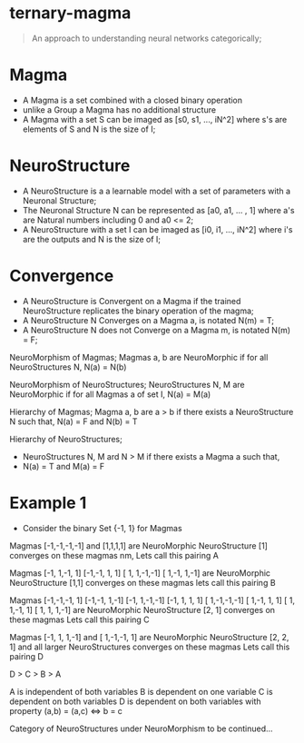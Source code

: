# ternary-magma
> An approach to understanding neural networks categorically;

# Magma
- A Magma is a set combined with a closed binary operation
- unlike a Group a Magma has no additional structure
- A Magma with a set S can be imaged as [s0, s1, ..., iN^2] where s's are elements of S and N is the size of I;

# NeuroStructure
- A NeuroStructure is a a learnable model with a set of parameters with a Neuronal Structure;
- The Neuronal Structure N can be represented as [a0, a1, ... , 1] where a's are Natural numbers including 0 and a0 <= 2;
- A NeuroStructure with a set I can be imaged as [i0, i1, ..., iN^2] where i's are the outputs and N is the size of I;

# Convergence
- A NeuroStructure is Convergent on a Magma if the trained NeuroStructure replicates the binary operation of the magma;
- A NeuroStructure N Converges on a Magma a, is notated N(m) = T;
- A NeuroStructure N does not Converge on a Magma m, is notated N(m) = F;

NeuroMorphism of Magmas;
Magmas a, b are NeuroMorphic if for all NeuroStructures N,
N(a) = N(b)

NeuroMorphism of NeuroStructures;
NeuroStructures N, M are NeuroMorphic if for all Magmas a of set I,
N(a) =  M(a)

Hierarchy of Magmas;
Magma a, b are a > b if there exists a NeuroStructure N such that,
N(a) = F and N(b) = T

Hierarchy of NeuroStructures;
- NeuroStructures N, M ard N > M if there exists a Magma a such that,
- N(a) = T and M(a) = F

# Example 1
- Consider the binary Set {-1, 1} for Magmas

Magmas [-1,-1,-1,-1] and [1,1,1,1] are NeuroMorphic
NeuroStructure [1] converges on these magmas nm,
Lets call this pairing A

Magmas  [-1, 1,-1, 1] [-1,-1, 1, 1] [ 1, 1,-1,-1] [ 1,-1, 1,-1] are NeuroMorphic
NeuroStructure [1,1] converges on these magmas
lets call this pairing B

Magmas [-1,-1,-1, 1] [-1,-1, 1,-1] [-1, 1,-1,-1] [-1, 1, 1, 1]
       [ 1,-1,-1,-1] [ 1,-1, 1, 1] [ 1, 1,-1, 1] [ 1, 1, 1,-1] are NeuroMorphic
NeuroStructure [2, 1] converges on these magmas
Lets call this pairing C

Magmas [-1, 1, 1,-1] and [ 1,-1,-1, 1] are NeuroMorphic
NeuroStructure [2, 2, 1] and all larger NeuroStructures converges on these magmas
Lets call this pairing D

D > C > B > A

A is independent of both variables
B is dependent on one variable
C is dependent on both variables
D is dependent on both variables with property (a,b) = (a,c) <=> b = c

Category of NeuroStructures under NeuroMorphism
to be continued...

